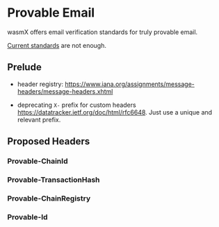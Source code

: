 # Provable Email

wasmX offers email verification standards for truly provable email.

[Current standards](./email.md) are not enough.

## Prelude

* header registry:
https://www.iana.org/assignments/message-headers/message-headers.xhtml

* deprecating `X-` prefix for custom headers https://datatracker.ietf.org/doc/html/rfc6648. Just use a unique and relevant prefix.

## Proposed Headers


### Provable-ChainId
### Provable-TransactionHash
### Provable-ChainRegistry
### Provable-Id




